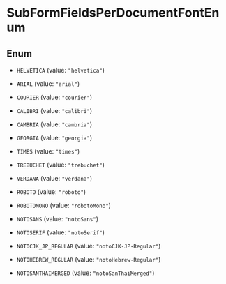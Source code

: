 

# SubFormFieldsPerDocumentFontEnum

## Enum


* `HELVETICA` (value: `"helvetica"`)

* `ARIAL` (value: `"arial"`)

* `COURIER` (value: `"courier"`)

* `CALIBRI` (value: `"calibri"`)

* `CAMBRIA` (value: `"cambria"`)

* `GEORGIA` (value: `"georgia"`)

* `TIMES` (value: `"times"`)

* `TREBUCHET` (value: `"trebuchet"`)

* `VERDANA` (value: `"verdana"`)

* `ROBOTO` (value: `"roboto"`)

* `ROBOTOMONO` (value: `"robotoMono"`)

* `NOTOSANS` (value: `"notoSans"`)

* `NOTOSERIF` (value: `"notoSerif"`)

* `NOTOCJK_JP_REGULAR` (value: `"notoCJK-JP-Regular"`)

* `NOTOHEBREW_REGULAR` (value: `"notoHebrew-Regular"`)

* `NOTOSANTHAIMERGED` (value: `"notoSanThaiMerged"`)



